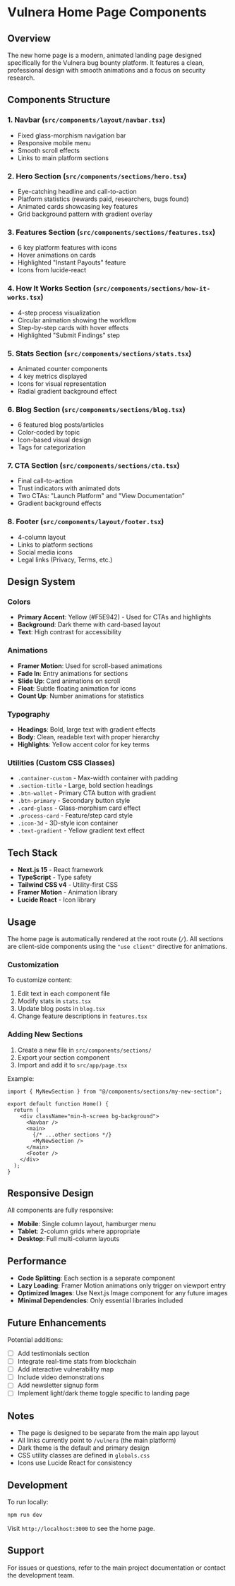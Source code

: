 # Vulnera Home Page Components

## Overview
The new home page is a modern, animated landing page designed specifically for the Vulnera bug bounty platform. It features a clean, professional design with smooth animations and a focus on security research.

## Components Structure

### 1. **Navbar** (`src/components/layout/navbar.tsx`)
- Fixed glass-morphism navigation bar
- Responsive mobile menu
- Smooth scroll effects
- Links to main platform sections

### 2. **Hero Section** (`src/components/sections/hero.tsx`)
- Eye-catching headline and call-to-action
- Platform statistics (rewards paid, researchers, bugs found)
- Animated cards showcasing key features
- Grid background pattern with gradient overlay

### 3. **Features Section** (`src/components/sections/features.tsx`)
- 6 key platform features with icons
- Hover animations on cards
- Highlighted "Instant Payouts" feature
- Icons from lucide-react

### 4. **How It Works Section** (`src/components/sections/how-it-works.tsx`)
- 4-step process visualization
- Circular animation showing the workflow
- Step-by-step cards with hover effects
- Highlighted "Submit Findings" step

### 5. **Stats Section** (`src/components/sections/stats.tsx`)
- Animated counter components
- 4 key metrics displayed
- Icons for visual representation
- Radial gradient background effect

### 6. **Blog Section** (`src/components/sections/blog.tsx`)
- 6 featured blog posts/articles
- Color-coded by topic
- Icon-based visual design
- Tags for categorization

### 7. **CTA Section** (`src/components/sections/cta.tsx`)
- Final call-to-action
- Trust indicators with animated dots
- Two CTAs: "Launch Platform" and "View Documentation"
- Gradient background effects

### 8. **Footer** (`src/components/layout/footer.tsx`)
- 4-column layout
- Links to platform sections
- Social media icons
- Legal links (Privacy, Terms, etc.)

## Design System

### Colors
- **Primary Accent**: Yellow (#F5E942) - Used for CTAs and highlights
- **Background**: Dark theme with card-based layout
- **Text**: High contrast for accessibility

### Animations
- **Framer Motion**: Used for scroll-based animations
- **Fade In**: Entry animations for sections
- **Slide Up**: Card animations on scroll
- **Float**: Subtle floating animation for icons
- **Count Up**: Number animations for statistics

### Typography
- **Headings**: Bold, large text with gradient effects
- **Body**: Clean, readable text with proper hierarchy
- **Highlights**: Yellow accent color for key terms

### Utilities (Custom CSS Classes)
- `.container-custom` - Max-width container with padding
- `.section-title` - Large, bold section headings
- `.btn-wallet` - Primary CTA button with gradient
- `.btn-primary` - Secondary button style
- `.card-glass` - Glass-morphism card effect
- `.process-card` - Feature/step card style
- `.icon-3d` - 3D-style icon container
- `.text-gradient` - Yellow gradient text effect

## Tech Stack
- **Next.js 15** - React framework
- **TypeScript** - Type safety
- **Tailwind CSS v4** - Utility-first CSS
- **Framer Motion** - Animation library
- **Lucide React** - Icon library

## Usage

The home page is automatically rendered at the root route (`/`). All sections are client-side components using the `"use client"` directive for animations.

### Customization

To customize content:
1. Edit text in each component file
2. Modify stats in `stats.tsx`
3. Update blog posts in `blog.tsx`
4. Change feature descriptions in `features.tsx`

### Adding New Sections

1. Create a new file in `src/components/sections/`
2. Export your section component
3. Import and add it to `src/app/page.tsx`

Example:
```tsx
import { MyNewSection } from "@/components/sections/my-new-section";

export default function Home() {
  return (
    <div className="min-h-screen bg-background">
      <Navbar />
      <main>
        {/* ...other sections */}
        <MyNewSection />
      </main>
      <Footer />
    </div>
  );
}
```

## Responsive Design

All components are fully responsive:
- **Mobile**: Single column layout, hamburger menu
- **Tablet**: 2-column grids where appropriate
- **Desktop**: Full multi-column layouts

## Performance

- **Code Splitting**: Each section is a separate component
- **Lazy Loading**: Framer Motion animations only trigger on viewport entry
- **Optimized Images**: Use Next.js Image component for any future images
- **Minimal Dependencies**: Only essential libraries included

## Future Enhancements

Potential additions:
- [ ] Add testimonials section
- [ ] Integrate real-time stats from blockchain
- [ ] Add interactive vulnerability map
- [ ] Include video demonstrations
- [ ] Add newsletter signup form
- [ ] Implement light/dark theme toggle specific to landing page

## Notes

- The page is designed to be separate from the main app layout
- All links currently point to `/vulnera` (the main platform)
- Dark theme is the default and primary design
- CSS utility classes are defined in `globals.css`
- Icons use Lucide React for consistency

## Development

To run locally:
```bash
npm run dev
```

Visit `http://localhost:3000` to see the home page.

## Support

For issues or questions, refer to the main project documentation or contact the development team.
